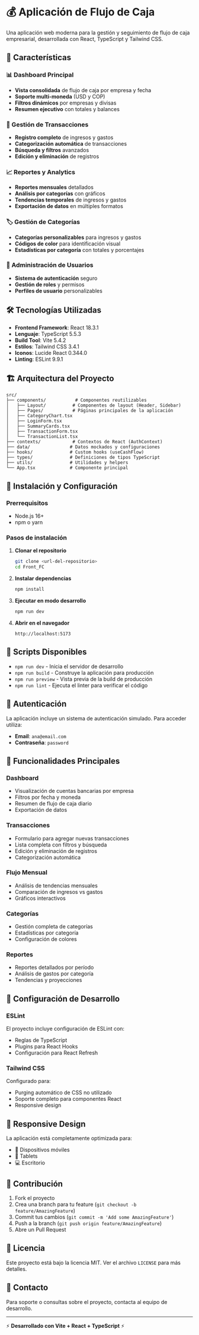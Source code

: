 # 💰 Aplicación de Flujo de Caja

Una aplicación web moderna para la gestión y seguimiento de flujo de caja empresarial, desarrollada con React, TypeScript y Tailwind CSS.

## 🚀 Características

### 📊 Dashboard Principal
- **Vista consolidada** de flujo de caja por empresa y fecha
- **Soporte multi-moneda** (USD y COP)
- **Filtros dinámicos** por empresas y divisas
- **Resumen ejecutivo** con totales y balances

### 💼 Gestión de Transacciones
- **Registro completo** de ingresos y gastos
- **Categorización automática** de transacciones
- **Búsqueda y filtros** avanzados
- **Edición y eliminación** de registros

### 📈 Reportes y Analytics
- **Reportes mensuales** detallados
- **Análisis por categorías** con gráficos
- **Tendencias temporales** de ingresos y gastos
- **Exportación de datos** en múltiples formatos

### 🏷️ Gestión de Categorías
- **Categorías personalizables** para ingresos y gastos
- **Códigos de color** para identificación visual
- **Estadísticas por categoría** con totales y porcentajes

### 👥 Administración de Usuarios
- **Sistema de autenticación** seguro
- **Gestión de roles** y permisos
- **Perfiles de usuario** personalizables

## 🛠️ Tecnologías Utilizadas

- **Frontend Framework**: React 18.3.1
- **Lenguaje**: TypeScript 5.5.3
- **Build Tool**: Vite 5.4.2
- **Estilos**: Tailwind CSS 3.4.1
- **Iconos**: Lucide React 0.344.0
- **Linting**: ESLint 9.9.1

## 🏗️ Arquitectura del Proyecto

```
src/
├── components/           # Componentes reutilizables
│   ├── Layout/          # Componentes de layout (Header, Sidebar)
│   ├── Pages/           # Páginas principales de la aplicación
│   ├── CategoryChart.tsx
│   ├── LoginForm.tsx
│   ├── SummaryCards.tsx
│   ├── TransactionForm.tsx
│   └── TransactionList.tsx
├── contexts/            # Contextos de React (AuthContext)
├── data/               # Datos mockados y configuraciones
├── hooks/              # Custom hooks (useCashFlow)
├── types/              # Definiciones de tipos TypeScript
├── utils/              # Utilidades y helpers
└── App.tsx             # Componente principal
```

## 🚀 Instalación y Configuración

### Prerrequisitos

- Node.js 16+ 
- npm o yarn

### Pasos de instalación

1. **Clonar el repositorio**
   ```bash
   git clone <url-del-repositorio>
   cd Front_FC
   ```

2. **Instalar dependencias**
   ```bash
   npm install
   ```

3. **Ejecutar en modo desarrollo**
   ```bash
   npm run dev
   ```

4. **Abrir en el navegador**
   ```
   http://localhost:5173
   ```

## 📝 Scripts Disponibles

- `npm run dev` - Inicia el servidor de desarrollo
- `npm run build` - Construye la aplicación para producción
- `npm run preview` - Vista previa de la build de producción
- `npm run lint` - Ejecuta el linter para verificar el código

## 🔐 Autenticación

La aplicación incluye un sistema de autenticación simulado. Para acceder utiliza:

- **Email**: `ana@email.com`
- **Contraseña**: `password`

## 🎨 Funcionalidades Principales

### Dashboard
- Visualización de cuentas bancarias por empresa
- Filtros por fecha y moneda
- Resumen de flujo de caja diario
- Exportación de datos

### Transacciones
- Formulario para agregar nuevas transacciones
- Lista completa con filtros y búsqueda
- Edición y eliminación de registros
- Categorización automática

### Flujo Mensual
- Análisis de tendencias mensuales
- Comparación de ingresos vs gastos
- Gráficos interactivos

### Categorías
- Gestión completa de categorías
- Estadísticas por categoría
- Configuración de colores

### Reportes
- Reportes detallados por período
- Análisis de gastos por categoría
- Tendencias y proyecciones

## 🔧 Configuración de Desarrollo

### ESLint
El proyecto incluye configuración de ESLint con:
- Reglas de TypeScript
- Plugins para React Hooks
- Configuración para React Refresh

### Tailwind CSS
Configurado para:
- Purging automático de CSS no utilizado
- Soporte completo para componentes React
- Responsive design

## 📱 Responsive Design

La aplicación está completamente optimizada para:
- 📱 Dispositivos móviles
- 📱 Tablets
- 💻 Escritorio

## 🤝 Contribución

1. Fork el proyecto
2. Crea una branch para tu feature (`git checkout -b feature/AmazingFeature`)
3. Commit tus cambios (`git commit -m 'Add some AmazingFeature'`)
4. Push a la branch (`git push origin feature/AmazingFeature`)
5. Abre un Pull Request

## 📄 Licencia

Este proyecto está bajo la licencia MIT. Ver el archivo `LICENSE` para más detalles.

## 📧 Contacto

Para soporte o consultas sobre el proyecto, contacta al equipo de desarrollo.

---

⚡ **Desarrollado con Vite + React + TypeScript** ⚡
